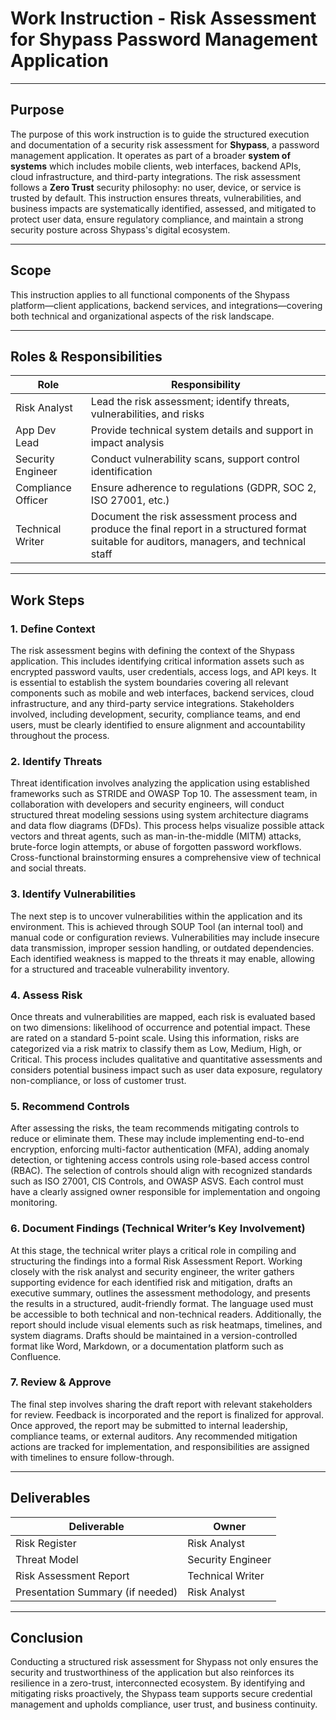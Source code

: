 # Work Instruction - Risk Assessment for Shypass Password Management Application

---

## Purpose

The purpose of this work instruction is to guide the structured execution and documentation of a security risk assessment for **Shypass**, a password management application. It operates as part of a broader **system of systems** which includes mobile clients, web interfaces, backend APIs, cloud infrastructure, and third-party integrations. The risk assessment follows a **Zero Trust** security philosophy: no user, device, or service is trusted by default. This instruction ensures threats, vulnerabilities, and business impacts are systematically identified, assessed, and mitigated to protect user data, ensure regulatory compliance, and maintain a strong security posture across Shypass's digital ecosystem.

---

## Scope

This instruction applies to all functional components of the Shypass platform—client applications, backend services, and integrations—covering both technical and organizational aspects of the risk landscape.

---

## Roles & Responsibilities

| Role | Responsibility |
|------|----------------|
| Risk Analyst | Lead the risk assessment; identify threats, vulnerabilities, and risks |
| App Dev Lead | Provide technical system details and support in impact analysis |
| Security Engineer | Conduct vulnerability scans, support control identification |
| Compliance Officer | Ensure adherence to regulations (GDPR, SOC 2, ISO 27001, etc.) |
| Technical Writer | Document the risk assessment process and produce the final report in a structured format suitable for auditors, managers, and technical staff |

---

## Work Steps

### 1. Define Context  
The risk assessment begins with defining the context of the Shypass application. This includes identifying critical information assets such as encrypted password vaults, user credentials, access logs, and API keys. It is essential to establish the system boundaries covering all relevant components such as mobile and web interfaces, backend services, cloud infrastructure, and any third-party service integrations. Stakeholders involved, including development, security, compliance teams, and end users, must be clearly identified to ensure alignment and accountability throughout the process.

### 2. Identify Threats  
Threat identification involves analyzing the application using established frameworks such as STRIDE and OWASP Top 10. The assessment team, in collaboration with developers and security engineers, will conduct structured threat modeling sessions using system architecture diagrams and data flow diagrams (DFDs). This process helps visualize possible attack vectors and threat agents, such as man-in-the-middle (MITM) attacks, brute-force login attempts, or abuse of forgotten password workflows. Cross-functional brainstorming ensures a comprehensive view of technical and social threats.

### 3. Identify Vulnerabilities  
The next step is to uncover vulnerabilities within the application and its environment. This is achieved through SOUP Tool (an internal tool) and manual code or configuration reviews. Vulnerabilities may include insecure data transmission, improper session handling, or outdated dependencies. Each identified weakness is mapped to the threats it may enable, allowing for a structured and traceable vulnerability inventory.

### 4. Assess Risk  
Once threats and vulnerabilities are mapped, each risk is evaluated based on two dimensions: likelihood of occurrence and potential impact. These are rated on a standard 5-point scale. Using this information, risks are categorized via a risk matrix to classify them as Low, Medium, High, or Critical. This process includes qualitative and quantitative assessments and considers potential business impact such as user data exposure, regulatory non-compliance, or loss of customer trust.

### 5. Recommend Controls  
After assessing the risks, the team recommends mitigating controls to reduce or eliminate them. These may include implementing end-to-end encryption, enforcing multi-factor authentication (MFA), adding anomaly detection, or tightening access controls using role-based access control (RBAC). The selection of controls should align with recognized standards such as ISO 27001, CIS Controls, and OWASP ASVS. Each control must have a clearly assigned owner responsible for implementation and ongoing monitoring.

### 6. Document Findings (Technical Writer’s Key Involvement)  
At this stage, the technical writer plays a critical role in compiling and structuring the findings into a formal Risk Assessment Report. Working closely with the risk analyst and security engineer, the writer gathers supporting evidence for each identified risk and mitigation, drafts an executive summary, outlines the assessment methodology, and presents the results in a structured, audit-friendly format. The language used must be accessible to both technical and non-technical readers. Additionally, the report should include visual elements such as risk heatmaps, timelines, and system diagrams. Drafts should be maintained in a version-controlled format like Word, Markdown, or a documentation platform such as Confluence.

### 7. Review & Approve  
The final step involves sharing the draft report with relevant stakeholders for review. Feedback is incorporated and the report is finalized for approval. Once approved, the report may be submitted to internal leadership, compliance teams, or external auditors. Any recommended mitigation actions are tracked for implementation, and responsibilities are assigned with timelines to ensure follow-through.

---

## Deliverables

| Deliverable | Owner |
|-------------|-------|
| Risk Register | Risk Analyst |
| Threat Model | Security Engineer |
| Risk Assessment Report | Technical Writer |
| Presentation Summary (if needed) | Risk Analyst |

---

## Conclusion

Conducting a structured risk assessment for Shypass not only ensures the security and trustworthiness of the application but also reinforces its resilience in a zero-trust, interconnected ecosystem. By identifying and mitigating risks proactively, the Shypass team supports secure credential management and upholds compliance, user trust, and business continuity.
